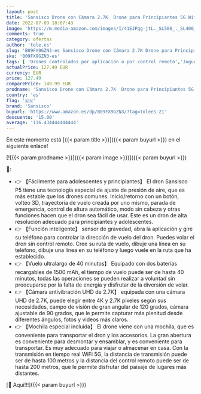 ```yaml
---
layout: post
title: 'Sansisco Drone con Cámara 2.7K  Drone para Principiantes 5G Wifi FPV Transmisión  Quadcopter RC  40 Mins de Vuelo  120 ° de Ángulo Amplio Ajustable Cámara  Modo sin Cabeza con Mochila'
date: 2022-07-09 18:07:43
image: 'https://m.media-amazon.com/images/I/41EJPqg-jtL._SL500_._SL400_.jpg'
comments: true
category: ofertas
author: 'tole.es'
slug: 'B09FX9GZN3-es Sansisco Drone con Cámara 2.7K Drone para Principiantes 5G...'
sku: 'B09FX9GZN3-es'
tags: [ 'Drones controlados por aplicación o por control remoto','Juguetes','Juguetes y juegos','Radiocontrol','mochila','sansisco','🇪🇸', ]
actualPrice: 127.49 EUR
currency: EUR
price: 127.49
comparePrice: 149.99 EUR
prodname: 'Sansisco Drone con Cámara 2.7K  Drone para Principiantes 5G Wifi FPV Transmisión  Quadcopter RC  40 Mins de Vuelo  120 ° de Ángulo Amplio Ajustable Cámara  Modo sin Cabeza con Mochila'
country: 'es'
flag: '🇪🇸'
brand: 'Sansisco'
buyurl: 'https://www.amazon.es/dp/B09FX9GZN3/?tag=tolees-21'
descuento: '15.00'
average: '136.434444444444'
---
```


En este momento está [{{< param title >}}]({{< param buyurl >}}) en el siguiente enlace!

[![{{< param prodname >}}]({{< param image >}})]({{< param buyurl >}})

🔎:

- 👉 【Fácilmente para adolescentes y principiantes】 El dron Sansisco P5 tiene una tecnología especial de ajuste de presión de aire, que es más estable que los drones comunes. Inicio/retorno con un botón, volteo 3D, trayectoria de vuelo creada por uno mismo, parada de emergencia, control de altura automático, modo sin cabeza y otras funciones hacen que el dron sea fácil de usar. Este es un dron de alta resolución adecuado para principiantes y adolescentes.
- 👉 【Función inteligente】 sensor de gravedad, abra la aplicación y gire su teléfono para controlar la dirección de vuelo del dron. Puedes volar el dron sin control remoto. Cree su ruta de vuelo, dibuje una línea en su teléfono, dibuje una línea en su teléfono y luego vuele en la ruta que ha establecido.
- 👉 【Vuelo ultralargo de 40 minutos】 Equipado con dos baterías recargables de 1500 mAh, el tiempo de vuelo puede ser de hasta 40 minutos, todas las operaciones se pueden realizar a voluntad sin preocuparse por la falta de energía y disfrutar de la diversión de volar.
- 👉 【Cámara antivibración UHD de 2.7K】 equipada con una cámara UHD de 2.7K, puede elegir entre 4K y 2.7K píxeles según sus necesidades, campo de visión de gran angular de 120 grados, cámara ajustable de 90 grados, que le permite capturar más plenitud desde diferentes ángulos, fotos y videos más claros.
- 👉 【Mochila especial incluida】 El drone viene con una mochila, que es conveniente para transportar el dron y los accesorios. La gran abertura es conveniente para desmontar y ensamblar, y es conveniente para transportar. Es muy adecuado para viajar o almacenar en casa. Con la transmisión en tiempo real WiFi 5G, la distancia de transmisión puede ser de hasta 100 metros y la distancia del control remoto puede ser de hasta 200 metros, que le permite disfrutar del paisaje de lugares más distantes.

[🛒 Aquí!!!]({{< param buyurl >}})
